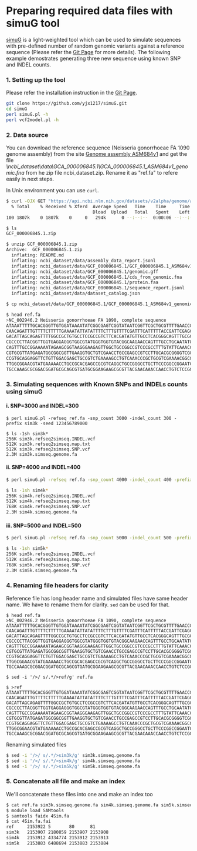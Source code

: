 # Preparing required data files with simuG tool
[simuG](https://github.com/yjx1217/simuG) is a light-weighted tool which can be used to simulate sequences with pre-defined number of random genomic variants against a reference sequence (Please refer the [Git Page](https://github.com/yjx1217/simuG) for more details). The following example demostrates generating three new sequence using known SNP and INDEL counts.

### 1. Setting up the tool 
Please refer the installation instruction in the [Git Page](https://github.com/yjx1217/simuG).
```bash
git clone https://github.com/yjx1217/simuG.git
cd simuG
perl simuG.pl -h
perl vcf2model.pl -h
```

### 2. Data source
You can download the reference sequence (Neisseria gonorrhoeae FA 1090 genome assembly) from the site [Genome assembly ASM684v1](https://www.ncbi.nlm.nih.gov/datasets/genome/GCF_000006845.1/) and get the file _\ncbi_dataset\data\GCA_000006845.1\GCA_000006845.1_ASM684v1_genomic.fna_ from he zip file ncbi_dataset.zip. Rename it as "ref.fa" to refere easily in next steps. 

In Unix environment you can use `curl`. 

```bash
$ curl -OJX GET "https://api.ncbi.nlm.nih.gov/datasets/v2alpha/genome/accession/GCF_000006845.1/download?include_annotation_type=GENOME_FASTA,GENOME_GFF,RNA_FASTA,CDS_FASTA,PROT_FASTA,SEQUENCE_REPORT&filename=GCF_000006845.1.zip" -H "Accept: application/zip"
  % Total    % Received % Xferd  Average Speed   Time    Time     Time  Current
                                 Dload  Upload   Total   Spent    Left  Speed
100 1807k    0 1807k    0     0   294k      0 --:--:--  0:00:06 --:--:--  421k

$ ls
GCF_000006845.1.zip

$ unzip GCF_000006845.1.zip 
Archive:  GCF_000006845.1.zip
  inflating: README.md               
  inflating: ncbi_dataset/data/assembly_data_report.jsonl  
  inflating: ncbi_dataset/data/GCF_000006845.1/GCF_000006845.1_ASM684v1_genomic.fna  
  inflating: ncbi_dataset/data/GCF_000006845.1/genomic.gff  
  inflating: ncbi_dataset/data/GCF_000006845.1/cds_from_genomic.fna  
  inflating: ncbi_dataset/data/GCF_000006845.1/protein.faa  
  inflating: ncbi_dataset/data/GCF_000006845.1/sequence_report.jsonl  
  inflating: ncbi_dataset/data/dataset_catalog.json  

$ cp ncbi_dataset/data/GCF_000006845.1/GCF_000006845.1_ASM684v1_genomic.fna ref.fa

$ head ref.fa 
>NC_002946.2 Neisseria gonorrhoeae FA 1090, complete sequence
ATAAATTTTTGCACGGGTTGTGGATAAAATATCGGCGAGTCGGTATAATCGGTTCGCTGCGTTTTGAACCGACGCGTATT
CAACAGATTTGTTTTCTTTTTGAAAATATTATATTTTCTTTGTTTTCGATTTCATTTTTACCGATTCGAGCCTATCGCAT
GACATTAGCAGAGTTTTGGCCGCTGTGCCTCCGCCGTCTTCACGATATGTTGCCTCACGGGCAGTTTGCGCAATGGATTG
CGCCCCTTACGGTTGGTGAGGAGGGTGGCGTATGGGTGGTGTACGGCAAGAACCAGTTTGCCTGCAATATGCTCAAGAGC
CAGTTTGCCGGAAAAATAGAAGCGGTAAGGGAAGAGTTGGCTGCCGGCCGTCCCGCCTTTGTATTCAAACCGGGAGAAGG
CGTGCGTTATGAGATGGCGGCGGTTGAAGGTGCTGTCGAACCTGCCGAGCCGTCCTTGCACGCGGGGTCGGAGGAGATGC
CCGTGCAGGAGGTTCTGTTGGACGAGCTGCCGTCTGAAAAGCCTGTCAAACCCGCTGCGTCGAAAACGGCGGCGGATATT
TTGGCGGAACGTATGAAAAACCTGCCGCACGAGCCGCGTCAGGCTGCCGGGCCTGCTTCCCGGCCGGAATCGGCGGCAGT
TGCCAAAGCGCGGACGGATGCGCAGCGTGATGCGGAAGAAGCGCGTTACGAACAAACCAACCTGTCTCCGGATTACACGT
```

### 3. Simulating sequences with Known SNPs and INDELs counts using simuG
#### i. SNP=3000 and INDEL=300
```
$ perl simuG.pl -refseq ref.fa -snp_count 3000 -indel_count 300 -prefix sim3k -seed 123456789000

$ ls -1sh sim3k*
256K sim3k.refseq2simseq.INDEL.vcf
512K sim3k.refseq2simseq.map.txt
512K sim3k.refseq2simseq.SNP.vcf
2.3M sim3k.simseq.genome.fa
```

#### ii. SNP=4000 and INDEL=400
```bash
$ perl simuG.pl -refseq ref.fa -snp_count 4000 -indel_count 400 -prefix sim4k -seed 123456789000

$ ls -1sh sim4k*
256K sim4k.refseq2simseq.INDEL.vcf
512K sim4k.refseq2simseq.map.txt
768K sim4k.refseq2simseq.SNP.vcf
2.3M sim4k.simseq.genome.fa
```

#### iii. SNP=5000 and INDEL=500
```bash
$ perl simuG.pl -refseq ref.fa -snp_count 5000 -indel_count 500 -prefix sim5k -seed 123456789000

$ ls -1sh sim5k*
256K sim5k.refseq2simseq.INDEL.vcf
512K sim5k.refseq2simseq.map.txt
768K sim5k.refseq2simseq.SNP.vcf
2.3M sim5k.simseq.genome.fa
```

### 4. Renaming file headers for clarity
Reference file has long header name and simulated files have same header name. We have to rename them for clarity. `sed` can be used for that. 
```
$ head ref.fa 
>NC_002946.2 Neisseria gonorrhoeae FA 1090, complete sequence
ATAAATTTTTGCACGGGTTGTGGATAAAATATCGGCGAGTCGGTATAATCGGTTCGCTGCGTTTTGAACCGACGCGTATT
CAACAGATTTGTTTTCTTTTTGAAAATATTATATTTTCTTTGTTTTCGATTTCATTTTTACCGATTCGAGCCTATCGCAT
GACATTAGCAGAGTTTTGGCCGCTGTGCCTCCGCCGTCTTCACGATATGTTGCCTCACGGGCAGTTTGCGCAATGGATTG
CGCCCCTTACGGTTGGTGAGGAGGGTGGCGTATGGGTGGTGTACGGCAAGAACCAGTTTGCCTGCAATATGCTCAAGAGC
CAGTTTGCCGGAAAAATAGAAGCGGTAAGGGAAGAGTTGGCTGCCGGCCGTCCCGCCTTTGTATTCAAACCGGGAGAAGG
CGTGCGTTATGAGATGGCGGCGGTTGAAGGTGCTGTCGAACCTGCCGAGCCGTCCTTGCACGCGGGGTCGGAGGAGATGC
CCGTGCAGGAGGTTCTGTTGGACGAGCTGCCGTCTGAAAAGCCTGTCAAACCCGCTGCGTCGAAAACGGCGGCGGATATT
TTGGCGGAACGTATGAAAAACCTGCCGCACGAGCCGCGTCAGGCTGCCGGGCCTGCTTCCCGGCCGGAATCGGCGGCAGT
TGCCAAAGCGCGGACGGATGCGCAGCGTGATGCGGAAGAAGCGCGTTACGAACAAACCAACCTGTCTCCGGATTACACGT

$ sed -i '/>/ s/.*/>ref/g' ref.fa

$ >ref
ATAAATTTTTGCACGGGTTGTGGATAAAATATCGGCGAGTCGGTATAATCGGTTCGCTGCGTTTTGAACCGACGCGTATT
CAACAGATTTGTTTTCTTTTTGAAAATATTATATTTTCTTTGTTTTCGATTTCATTTTTACCGATTCGAGCCTATCGCAT
GACATTAGCAGAGTTTTGGCCGCTGTGCCTCCGCCGTCTTCACGATATGTTGCCTCACGGGCAGTTTGCGCAATGGATTG
CGCCCCTTACGGTTGGTGAGGAGGGTGGCGTATGGGTGGTGTACGGCAAGAACCAGTTTGCCTGCAATATGCTCAAGAGC
CAGTTTGCCGGAAAAATAGAAGCGGTAAGGGAAGAGTTGGCTGCCGGCCGTCCCGCCTTTGTATTCAAACCGGGAGAAGG
CGTGCGTTATGAGATGGCGGCGGTTGAAGGTGCTGTCGAACCTGCCGAGCCGTCCTTGCACGCGGGGTCGGAGGAGATGC
CCGTGCAGGAGGTTCTGTTGGACGAGCTGCCGTCTGAAAAGCCTGTCAAACCCGCTGCGTCGAAAACGGCGGCGGATATT
TTGGCGGAACGTATGAAAAACCTGCCGCACGAGCCGCGTCAGGCTGCCGGGCCTGCTTCCCGGCCGGAATCGGCGGCAGT
TGCCAAAGCGCGGACGGATGCGCAGCGTGATGCGGAAGAAGCGCGTTACGAACAAACCAACCTGTCTCCGGATTACACGT
```

Renaming simulated files
```bash
$ sed -i '/>/ s/.*/>sim3k/g' sim3k.simseq.genome.fa
$ sed -i '/>/ s/.*/>sim4k/g' sim4k.simseq.genome.fa
$ sed -i '/>/ s/.*/>sim5k/g' sim5k.simseq.genome.fa
```

### 5. Concatenate all file and make an index
We'll concatenate these files into one and make an index too
```bash
$ cat ref.fa sim3k.simseq.genome.fa sim4k.simseq.genome.fa sim5k.simseq.genome.fa > 4Sim.fa
$ module load SAMtools
$ samtools faidx 4Sim.fa 
$ cat 4Sim.fa.fai 
ref     2153922 5       80      81
sim3k   2153907 2180859 2153907 2153908
sim4k   2153912 4334774 2153912 2153913
sim5k   2153883 6488694 2153883 2153884
```

